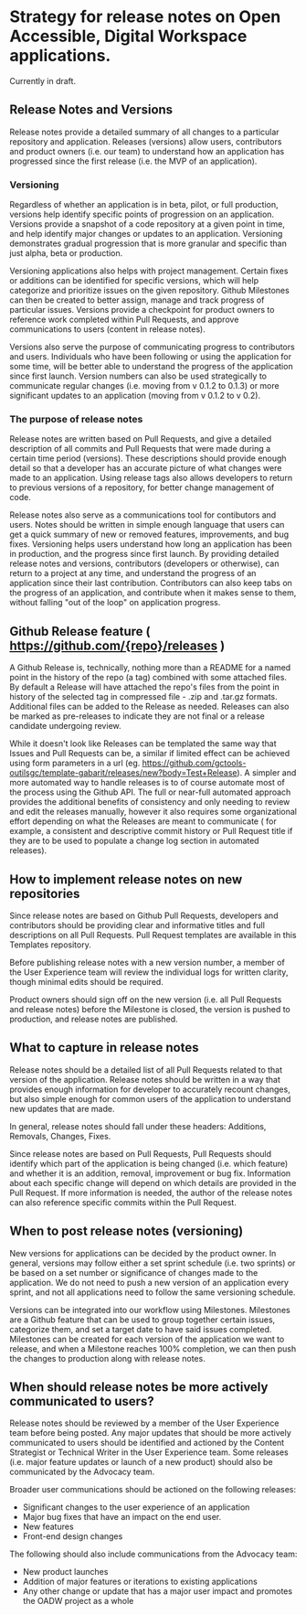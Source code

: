 # Strategy for release notes on Open Accessible, Digital Workspace applications. 

Currently in draft. 

## Release Notes and Versions

Release notes provide a detailed summary of all changes to a particular repository and application. Releases (versions) allow users, contributors and product owners (i.e. our team) to understand how an application has progressed since the first release (i.e. the MVP of an application). 

### Versioning

Regardless of whether an application is in beta, pilot, or full production, versions help identify specific points of progression on an application. Versions provide a snapshot of a code repository at a given point in time, and help identify major changes or updates to an application. Versioning demonstrates gradual progression that is more granular and specific than just alpha, beta or production. 

Versioning applications also helps with project management. Certain fixes or additions can be identified for specific versions, which will help categorize and prioritize issues on the given repository. Github Milestones can then be created to better assign, manage and track progress of particular issues. Versions provide a checkpoint for product owners to reference work completed within Pull Requests, and approve communications to users (content in release notes).

Versions also serve the purpose of communicating progress to contributors and users. Individuals who have been following or using the application for some time, will be better able to understand the progress of the application since first launch. Version numbers can also be used strategically to communicate regular changes (i.e. moving from v 0.1.2 to 0.1.3) or more significant updates to an application (moving from v 0.1.2 to v 0.2). 

### The purpose of release notes

Release notes are written based on Pull Requests, and give a detailed description of all commits and Pull Requests that were made during a certain time period (versions). These descriptions should provide enough detail so that a developer has an accurate picture of what changes were made to an application.  Using release tags also allows developers to return to previous versions of a repository, for better change management of code. 

Release notes also serve as a communications tool for contibutors and users. Notes should be written in simple enough language that users can get a quick summary of new or removed features, improvements, and bug fixes. Versioning helps users understand how long an application has been in production, and the progress since first launch. By providing detailed release notes and versions, contributors (developers or otherwise), can return to a project at any time, and understand the progress of an application since their last contribution. Contributors can also keep tabs on the progress of an application, and contribute when it makes sense to them, without falling "out of the loop" on application progress. 

## Github Release feature ( https://github.com/{repo}/releases )
A Github Release is, technically, nothing more than a README for a named point in the history of the repo (a tag) combined with some attached files. By default a Release will have attached the repo's files from the point in history of the selected tag  in compressed file - .zip and .tar.gz formats. Additional files can be added to the Release as needed. Releases can also be marked as pre-releases to indicate they are not final or a release candidate undergoing review.

While it doesn't look like Releases can be templated the same way that Issues and Pull Requests can be, a similar if limited effect can be achieved using form parameters in a url (eg. https://github.com/gctools-outilsgc/template-gabarit/releases/new?body=Test+Release). A simpler and more automated way to handle releases is to of course automate most of the process using the Github API. The full or near-full automated approach provides the additional benefits of consistency and only needing to review and edit the releases manually, however it also requires some organizational effort depending on what the Releases are meant to communicate ( for example, a consistent and descriptive commit history or Pull Request title if they are to be used to populate a change log section in automated releases).

## How to implement release notes on new repositories

Since release notes are based on Github Pull Requests, developers and contributors should be providing clear and informative titles and full descriptions on all Pull Requests. Pull Request templates are available in this Templates repository. 

Before publishing release notes with a new version number, a member of the User Experience team will review the individual logs for written clarity, though minimal edits should be required. 

Product owners should sign off on the new version (i.e. all Pull Requests and release notes) before the Milestone is closed, the version is pushed to production, and release notes are published. 

## What to capture in release notes

Release notes should be a detailed list of all Pull Requests related to that version of the application. Release notes should be written in a way that provides enough information for developer to accurately recount changes, but also simple enough for common users of the application to understand new updates that are made. 

In general, release notes should fall under these headers: Additions, Removals, Changes, Fixes. 

Since release notes are based on Pull Requests, Pull Requests should identify which part of the application is being changed (i.e. which feature) and whether it is an addition, removal, improvement or bug fix. Information about each specific change will depend on which details are provided in the Pull Request. If more information is needed, the author of the release notes can also reference specific commits within the Pull Request. 

## When to post release notes (versioning)

New versions for applications can be decided by the product owner. In general, versions may follow either a set sprint schedule (i.e. two sprints) or be based on a set number or significance of changes made to the application. We do not need to push a new version of an application every sprint, and not all applications need to follow the same versioning schedule. 

Versions can be integrated into our workflow using Milestones. Milestones are a Github feature that can be used to group together certain issues, categorize them, and set a target date to have said issues completed. Milestones can be created for each version of the application we want to release, and when a Milestone reaches 100% completion, we can then push the changes to production along with release notes. 

## When should release notes be more actively communicated to users?

Release notes should be reviewed by a member of the User Experience team before being posted. Any major updates that should be more actively communicated to users should be identified and actioned by the Content Strategist or Technical Writer in the User Experience team. Some releases (i.e. major feature updates or launch of a new product) should also be communicated by the Advocacy team. 

Broader user communications should be actioned on the following releases:

* Significant changes to the user experience of an application
* Major bug fixes that have an impact on the end user. 
* New features
* Front-end design changes

The following should also include communications from the Advocacy team:

* New product launches
* Addition of major features or iterations to existing applications
* Any other change or update that has a major user impact and promotes the OADW project as a whole
